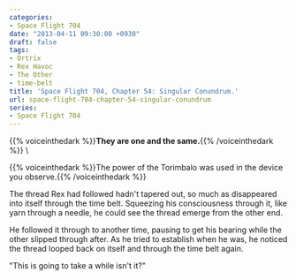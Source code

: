 ```yaml
---
categories:
- Space Flight 704
date: "2013-04-11 09:30:00 +0930"
draft: false
tags:
- Ortrix
- Rex Havoc
- The Other
- time-belt
title: 'Space Flight 704, Chapter 54: Singular Conundrum.'
url: space-flight-704-chapter-54-singular-conundrum
series:
- Space Flight 704
---
```

{{% voiceinthedark %}}**They are one and the same.**{{% /voiceinthedark %}}
\

{{% voiceinthedark %}}The power of the Torimbalo was used in the device you observe.{{% /voiceinthedark %}}

The thread Rex had followed hadn't tapered out, so much as disappeared into itself through the time belt. Squeezing his consciousness through it, like yarn through a needle, he could see the thread emerge from the other end.

He followed it through to another time, pausing to get his bearing while the other slipped through after. As he tried to establish when he was, he noticed the thread looped back on itself and through the time belt again.

"This is going to take a while isn't it?"
